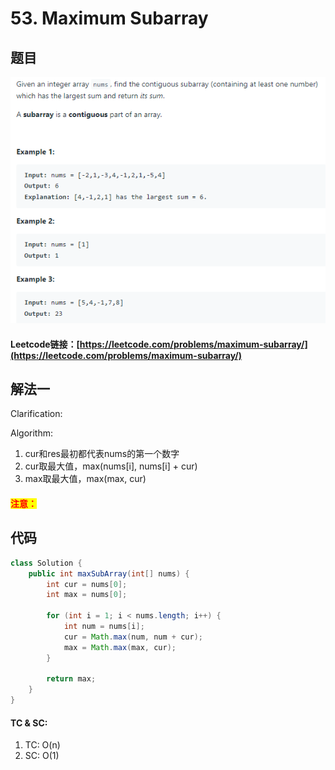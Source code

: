 # 53. Maximum Subarray

## 题目

![](<../../.gitbook/assets/image (71).png>)

#### Leetcode链接：[https://leetcode.com/problems/maximum-subarray/](https://leetcode.com/problems/maximum-subarray/)

## 解法一

Clarification:&#x20;

Algorithm:&#x20;

1. cur和res最初都代表nums的第一个数字
2. cur取最大值，max(nums\[i], nums\[i] + cur)
3. max取最大值，max(max, cur)

#### <mark style="color:red;">注意：</mark>

## 代码

```java
class Solution {
    public int maxSubArray(int[] nums) {
        int cur = nums[0];
        int max = nums[0];
        
        for (int i = 1; i < nums.length; i++) {
            int num = nums[i];
            cur = Math.max(num, num + cur);
            max = Math.max(max, cur);
        }
        
        return max;
    }
}
```

#### TC & SC:&#x20;

1. TC: O(n)
2. SC: O(1)
